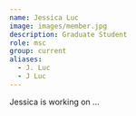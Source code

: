 ```yaml
---
name: Jessica Luc
image: images/member.jpg
description: Graduate Student
role: msc
group: current
aliases:
  - J. Luc
  - J Luc
---
```


Jessica is working on ...
